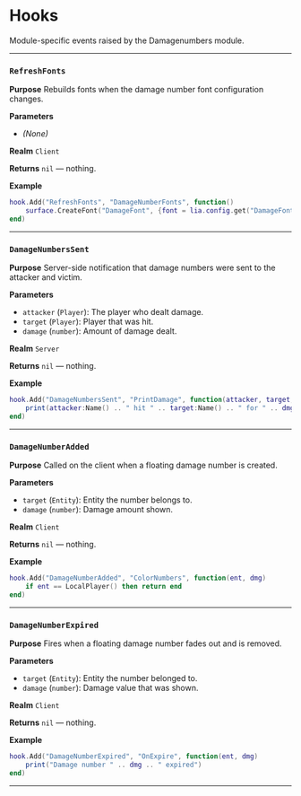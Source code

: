 # Hooks
Module-specific events raised by the Damagenumbers module.

---
### `RefreshFonts`

**Purpose**
Rebuilds fonts when the damage number font configuration changes.

**Parameters**

* *(None)*

**Realm**
`Client`

**Returns**
`nil` — nothing.

**Example**

```lua
hook.Add("RefreshFonts", "DamageNumberFonts", function()
    surface.CreateFont("DamageFont", {font = lia.config.get("DamageFont"), size = 24})
end)
```

---

### `DamageNumbersSent`

**Purpose**
Server-side notification that damage numbers were sent to the attacker and victim.

**Parameters**

* `attacker` (`Player`): The player who dealt damage.
* `target` (`Player`): Player that was hit.
* `damage` (`number`): Amount of damage dealt.

**Realm**
`Server`

**Returns**
`nil` — nothing.

**Example**

```lua
hook.Add("DamageNumbersSent", "PrintDamage", function(attacker, target, dmg)
    print(attacker:Name() .. " hit " .. target:Name() .. " for " .. dmg)
end)
```

---

### `DamageNumberAdded`

**Purpose**
Called on the client when a floating damage number is created.

**Parameters**

* `target` (`Entity`): Entity the number belongs to.
* `damage` (`number`): Damage amount shown.

**Realm**
`Client`

**Returns**
`nil` — nothing.

**Example**

```lua
hook.Add("DamageNumberAdded", "ColorNumbers", function(ent, dmg)
    if ent == LocalPlayer() then return end
end)
```

---

### `DamageNumberExpired`

**Purpose**
Fires when a floating damage number fades out and is removed.

**Parameters**

* `target` (`Entity`): Entity the number belonged to.
* `damage` (`number`): Damage value that was shown.

**Realm**
`Client`

**Returns**
`nil` — nothing.

**Example**

```lua
hook.Add("DamageNumberExpired", "OnExpire", function(ent, dmg)
    print("Damage number " .. dmg .. " expired")
end)
```
---
